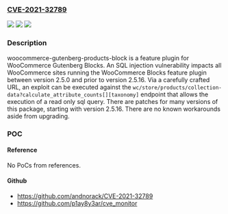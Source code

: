 ### [CVE-2021-32789](https://cve.mitre.org/cgi-bin/cvename.cgi?name=CVE-2021-32789)
![](https://img.shields.io/static/v1?label=Product&message=woocommerce-gutenberg-products-block&color=blue)
![](https://img.shields.io/static/v1?label=Version&message=n%2Fa&color=blue)
![](https://img.shields.io/static/v1?label=Vulnerability&message=CWE-89%3A%20Improper%20Neutralization%20of%20Special%20Elements%20used%20in%20an%20SQL%20Command%20('SQL%20Injection')&color=brighgreen)

### Description

woocommerce-gutenberg-products-block is a feature plugin for WooCommerce Gutenberg Blocks. An SQL injection vulnerability impacts all WooCommerce sites running the WooCommerce Blocks feature plugin between version 2.5.0 and prior to version 2.5.16. Via a carefully crafted URL, an exploit can be executed against the `wc/store/products/collection-data?calculate_attribute_counts[][taxonomy]` endpoint that allows the execution of a read only sql query. There are patches for many versions of this package, starting with version 2.5.16. There are no known workarounds aside from upgrading.

### POC

#### Reference
No PoCs from references.

#### Github
- https://github.com/andnorack/CVE-2021-32789
- https://github.com/p1ay8y3ar/cve_monitor

